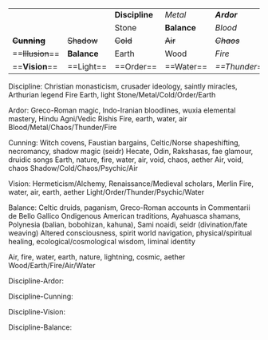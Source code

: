 
|                  |             |                |             |               |
| ---------------- | ----------- | -------------- | ----------- | ------------- |
|                  |             | **Discipline** | *Metal*     | ***Ardor***   |
|                  |             | Stone          | **Balance** | *Blood*       |
| ~~**Cunning**~~  | ~~Shadow~~  | ~~Cold~~       | ~~Air~~     | *~~Chaos~~*   |
| ==~~Illusion~~== | **Balance** | Earth          | Wood        | *Fire*        |
| ==**Vision**==   | ==Light==   | ==Order==      | ==Water==   | *==Thunder==* |


Discipline:
Christian monasticism, crusader ideology, saintly miracles, Arthurian legend
Fire
Earth, light 
Stone/Metal/Cold/Order/Earth

Ardor:
Greco-Roman magic, Indo-Iranian bloodlines, wuxia elemental mastery, Hindu Agni/Vedic Rishis
Fire, earth, water, air
Blood/Metal/Chaos/Thunder/Fire

Cunning:
Witch covens, Faustian bargains, Celtic/Norse shapeshifting, necromancy, shadow magic (seidr)
Hecate, Odin, Rakshasas, fae glamour, druidic songs
Earth, nature, fire, water, air, void, chaos, aether
Air, void, chaos
Shadow/Cold/Chaos/Psychic/Air

Vision:
Hermeticism/Alchemy, Renaissance/Medieval scholars, Merlin
Fire, water, air, earth, aether
Light/Order/Thunder/Psychic/Water

Balance:
Celtic druids, paganism, Greco-Roman accounts in Commentarii de Bello Gallico
Ondigenous American traditions, Ayahuasca shamans, Polynesia (balian, bobohizan, kahuna), Sami noaidi, seidr (divination/fate weaving)
Altered consciousness, spirit world navigation, physical/spiritual healing, ecological/cosmological wisdom, liminal identity

Air, fire, water, earth, nature, lightning, cosmic, aether
Wood/Earth/Fire/Air/Water

Discipline-Ardor: 

Discipline-Cunning: 

Discipline-Vision: 

Discipline-Balance: 

